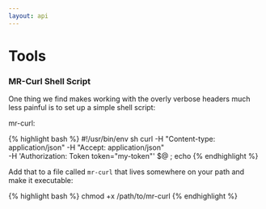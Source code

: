 ```yaml
---
layout: api
---
```

# Tools

### MR-Curl Shell Script

One thing we find makes working with the overly verbose headers much less painful is to set up a simple shell script:

mr-curl:

{% highlight bash %}
#!/usr/bin/env sh
curl -H "Content-type: application/json" -H "Accept: application/json" \
     -H 'Authorization: Token token="my-token"' $@ ; echo
{% endhighlight %}

Add that to a file called `mr-curl` that lives somewhere on your path and make it executable:

{% highlight bash %}
chmod +x /path/to/mr-curl
{% endhighlight %}

